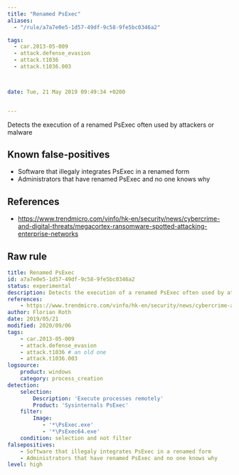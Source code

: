```yaml
---
title: "Renamed PsExec"
aliases:
  - "/rule/a7a7e0e5-1d57-49df-9c58-9fe5bc0346a2"

tags:
  - car.2013-05-009
  - attack.defense_evasion
  - attack.t1036
  - attack.t1036.003



date: Tue, 21 May 2019 09:49:34 +0200


---
```


Detects the execution of a renamed PsExec often used by attackers or malware

<!--more-->


## Known false-positives

* Software that illegaly integrates PsExec in a renamed form
* Administrators that have renamed PsExec and no one knows why



## References

* https://www.trendmicro.com/vinfo/hk-en/security/news/cybercrime-and-digital-threats/megacortex-ransomware-spotted-attacking-enterprise-networks


## Raw rule
```yaml
title: Renamed PsExec
id: a7a7e0e5-1d57-49df-9c58-9fe5bc0346a2
status: experimental
description: Detects the execution of a renamed PsExec often used by attackers or malware
references:
    - https://www.trendmicro.com/vinfo/hk-en/security/news/cybercrime-and-digital-threats/megacortex-ransomware-spotted-attacking-enterprise-networks
author: Florian Roth
date: 2019/05/21
modified: 2020/09/06
tags:
    - car.2013-05-009
    - attack.defense_evasion
    - attack.t1036 # an old one
    - attack.t1036.003
logsource:
    product: windows
    category: process_creation
detection:
    selection:
        Description: 'Execute processes remotely'
        Product: 'Sysinternals PsExec'
    filter:
        Image:
           - '*\PsExec.exe'
           - '*\PsExec64.exe'
    condition: selection and not filter
falsepositives:
    - Software that illegaly integrates PsExec in a renamed form
    - Administrators that have renamed PsExec and no one knows why
level: high

```
